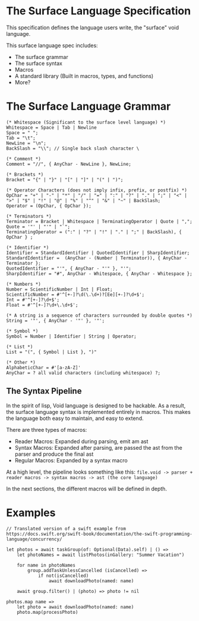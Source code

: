 # The Surface Language Specification

This specification defines the language users write, the "surface" void
language.

This surface language spec includes:

-   The surface grammar
-   The surface syntax
-   Macros
-   A standard library (Built in macros, types, and functions)
-   More?


# The Surface Language Grammar

```ebnf
(* Whitespace (Significant to the surface level language) *)
Whitespace = Space | Tab | Newline
Space = " ";
Tab = "\t";
NewLine = "\n";
BackSlash = "\\"; // Single back slash character \

(* Comment *)
Comment = "//", { AnyChar - NewLine }, NewLine;

(* Brackets *)
Bracket = "{" | "}" | "[" | "]" | "(" | ")";

(* Operator Characters (does not imply infix, prefix, or postfix) *)
OpChar = "+" | "-" | "*" | "/" | "=" | ":" | "?" | "." | ";" | "<" | ">" | "$" | "!" | "@" | "%" | "^" | "&" | "~" | BackSlash;
Operator = (OpChar, { OpChar });

(* Terminators *)
Terminator = Bracket | Whitespace | TerminatingOperator | Quote | ",";
Quote = '"' | "'" | "`";
TerminatingOperator = (":" | "?" | "!" | "." | ";" | BackSlash), { OpChar } ;

(* Identifier *)
Identifier = StandardIdentifier | QuotedIdentifier | SharpIdentifier;
StandardIdentifier =  (AnyChar - (Number | Terminator)), { AnyChar - Terminator };
QuotedIdentifier = "'", { AnyChar - "'" }, "'";
SharpIdentifier = "#", AnyChar - Whitespace, { AnyChar - Whitespace };

(* Numbers *)
Number = ScientificNumber | Int | Float;
ScientificNumber = #'^[+-]?\d(\.\d+)?[Ee][+-]?\d+$';
Int = #'^[+-]?\d+$';
Float = #'^[+-]?\d+\.\d+$';

(* A string is a sequence of characters surrounded by double quotes *)
String = '"', { AnyChar - '"' }, '"';

(* Symbol *)
Symbol = Number | Identifier | String | Operator;

(* List *)
List = "(", { Symbol | List }, ")"

(* Other *)
AlphabeticChar = #'[a-zA-Z]'
AnyChar = ? all valid characters (including whitespace) ?;
```

## The Syntax Pipeline

In the spirit of lisp, Void language is designed to be hackable. As a result,
the surface language syntax is implemented entirely in macros. This makes the
language both easy to maintain, and easy to extend.

There are three types of macros:

-   Reader Macros: Expanded during parsing, emit am ast
-   Syntax Macros: Expanded after parsing, are passed the ast from the parser
    and produce the final ast
-   Regular Macros: Expanded by a syntax macro

At a high level, the pipeline looks something like this: `file.void -> parser +
reader macros -> syntax macros -> ast (the core language)`

In the next sections, the different macros will be defined in depth.

# Examples

```void
// Translated version of a swift example from https://docs.swift.org/swift-book/documentation/the-swift-programming-language/concurrency/

let photos = await taskGroup(of: Optional(Data).self) | () =>
	let photoNames = await listPhotos(inGallery: "Summer Vacation")

	for name in photoNames
		group.addTaskUnlessCancelled (isCancelled) =>
			if not(isCancelled)
				await downloadPhoto(named: name)

	await group.filter() | (photo) => photo != nil

photos.map name =>
	let photo = await downloadPhoto(named: name)
	photo.map(processPhoto)
```

